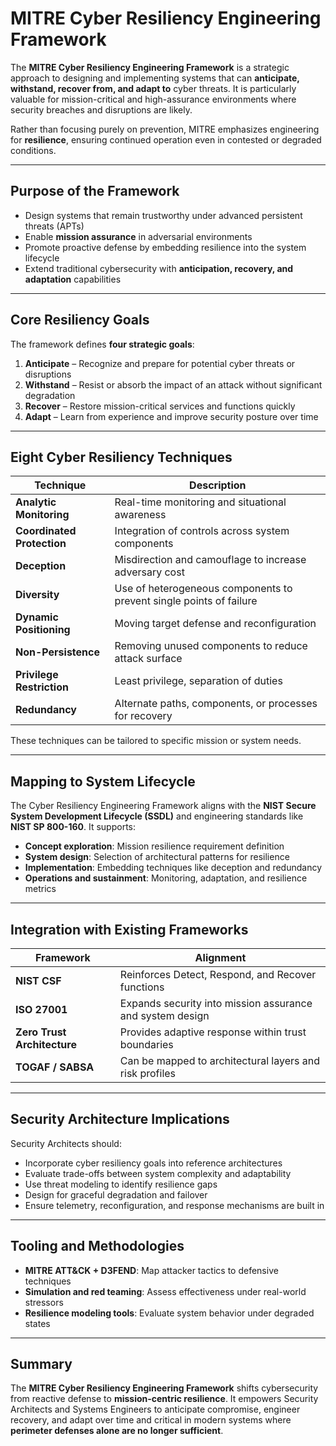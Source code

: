 # MITRE Cyber Resiliency Engineering Framework

The **MITRE Cyber Resiliency Engineering Framework** is a strategic approach to designing and implementing systems that can **anticipate, withstand, recover from, and adapt to** cyber threats. It is particularly valuable for mission-critical and high-assurance environments where security breaches and disruptions are likely.

Rather than focusing purely on prevention, MITRE emphasizes engineering for **resilience**, ensuring continued operation even in contested or degraded conditions.

---

## Purpose of the Framework

- Design systems that remain trustworthy under advanced persistent threats (APTs)
- Enable **mission assurance** in adversarial environments
- Promote proactive defense by embedding resilience into the system lifecycle
- Extend traditional cybersecurity with **anticipation, recovery, and adaptation** capabilities

---

## Core Resiliency Goals

The framework defines **four strategic goals**:

1. **Anticipate** – Recognize and prepare for potential cyber threats or disruptions
2. **Withstand** – Resist or absorb the impact of an attack without significant degradation
3. **Recover** – Restore mission-critical services and functions quickly
4. **Adapt** – Learn from experience and improve security posture over time

---

## Eight Cyber Resiliency Techniques

| Technique | Description |
|-----------|-------------|
| **Analytic Monitoring** | Real-time monitoring and situational awareness |
| **Coordinated Protection** | Integration of controls across system components |
| **Deception** | Misdirection and camouflage to increase adversary cost |
| **Diversity** | Use of heterogeneous components to prevent single points of failure |
| **Dynamic Positioning** | Moving target defense and reconfiguration |
| **Non-Persistence** | Removing unused components to reduce attack surface |
| **Privilege Restriction** | Least privilege, separation of duties |
| **Redundancy** | Alternate paths, components, or processes for recovery |

These techniques can be tailored to specific mission or system needs.

---

## Mapping to System Lifecycle

The Cyber Resiliency Engineering Framework aligns with the **NIST Secure System Development Lifecycle (SSDL)** and engineering standards like **NIST SP 800-160**. It supports:

- **Concept exploration**: Mission resilience requirement definition
- **System design**: Selection of architectural patterns for resilience
- **Implementation**: Embedding techniques like deception and redundancy
- **Operations and sustainment**: Monitoring, adaptation, and resilience metrics

---

## Integration with Existing Frameworks

| Framework | Alignment |
|----------|-----------|
| **NIST CSF** | Reinforces Detect, Respond, and Recover functions |
| **ISO 27001** | Expands security into mission assurance and system design |
| **Zero Trust Architecture** | Provides adaptive response within trust boundaries |
| **TOGAF / SABSA** | Can be mapped to architectural layers and risk profiles |

---

## Security Architecture Implications

Security Architects should:
- Incorporate cyber resiliency goals into reference architectures
- Evaluate trade-offs between system complexity and adaptability
- Use threat modeling to identify resilience gaps
- Design for graceful degradation and failover
- Ensure telemetry, reconfiguration, and response mechanisms are built in

---

## Tooling and Methodologies

- **MITRE ATT&CK + D3FEND**: Map attacker tactics to defensive techniques
- **Simulation and red teaming**: Assess effectiveness under real-world stressors
- **Resilience modeling tools**: Evaluate system behavior under degraded states

---

## Summary

The **MITRE Cyber Resiliency Engineering Framework** shifts cybersecurity from reactive defense to **mission-centric resilience**. It empowers Security Architects and Systems Engineers to anticipate compromise, engineer recovery, and adapt over time and critical in modern systems where **perimeter defenses alone are no longer sufficient**.